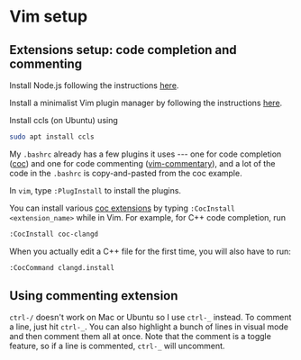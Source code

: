 # Vim setup

## Extensions setup: code completion and commenting

Install Node.js following the instructions 
[here](https://github.com/nodesource/distributions/blob/master/README.md).

Install a minimalist Vim plugin manager by following the instructions
[here](https://github.com/junegunn/vim-plug).

Install ccls (on Ubuntu) using 
```bash
sudo apt install ccls
```

My `.bashrc` already has a few plugins it uses --- one for code completion 
([coc](https://github.com/neoclide/coc.nvim))
and one for code commenting 
([vim-commentary](https://github.com/tpope/vim-commentary)), and a lot of 
the code in the `.bashrc` is copy-and-pasted from the coc example.

In `vim`, type `:PlugInstall` to install the plugins.

You can install various 
[coc extensions](https://github.com/neoclide/coc.nvim/wiki/Using-coc-extensions)
by typing `:CocInstall <extension_name>` while in Vim. For example, for C++ 
code completion, run 
```bash
:CocInstall coc-clangd
```

When you actually edit a C++ file for the first time, you will also have to run:
```bash
:CocCommand clangd.install
```

## Using commenting extension

`ctrl-/` doesn't work on Mac or Ubuntu so I use `ctrl-_` instead. To comment a 
line, just hit `ctrl-_`. You can also highlight a bunch of lines in visual 
mode and then comment them all at once. Note that the comment is a toggle 
feature, so if a line is commented, `ctrl-_` will uncomment.
